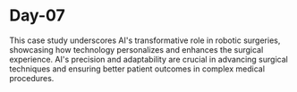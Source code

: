 # Day-07
This case study underscores AI's transformative role in robotic surgeries, showcasing how technology personalizes and enhances the surgical experience. AI's precision and adaptability are crucial in advancing surgical techniques and ensuring better patient outcomes in complex medical procedures.
